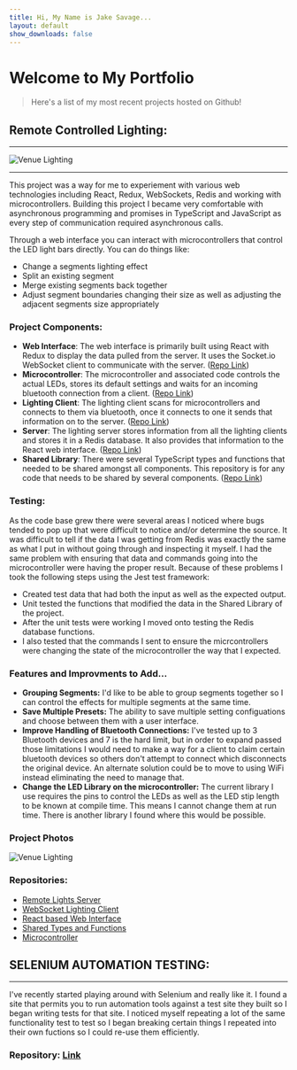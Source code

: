 ```yaml
---
title: Hi, My Name is Jake Savage...
layout: default
show_downloads: false
---
```


# Welcome to My Portfolio

>Here's a list of my most recent projects hosted on Github!

## Remote Controlled Lighting:
***

![Venue Lighting](https://user-images.githubusercontent.com/2956515/172713433-ae3a46c5-d56d-4d29-8e2c-176798a51b02.png)

***
  This project was a way for me to experiement with various web technologies including React, Redux, WebSockets, Redis and working with microcontrollers. Building this project I became very comfortable with asynchronous programming and promises in TypeScript and JavaScript as every step of communication required asynchronous calls.

  Through a web interface you can interact with microcontrollers that control the LED light bars directly. You can do things like:
  - Change a segments lighting effect
  - Split an existing segment
  - Merge existing segments back together
  - Adjust segment boundaries changing their size as well as adjusting the adjacent segments size appropriately

### Project Components:
  - **Web Interface**: The web interface is primarily built using React with Redux to display the data pulled from the server. It uses the Socket.io WebSocket client to communicate with the server. ([Repo Link](https://github.com/jxsavage/remote-lights-web))
  - **Microcontroller**: The microcontroller and associated code controls the actual LEDs, stores its default settings and waits for an incoming bluetooth connection from a client.
  ([Repo Link](https://github.com/jxsavage/remote-lights-micro-socket-client))
  - **Lighting Client**: The lighting client scans for microcontrollers and connects to them via bluetooth, once it connects to one it sends that information on to the server. ([Repo Link](https://github.com/jxsavage/remote-lights-micro-socket-client))
  - **Server**: The lighting server stores information from all the lighting clients and stores it in a Redis database. It also provides that information to the React web interface. ([Repo Link](https://github.com/jxsavage/remote-lights-micro-socket-client))
  - **Shared Library**: There were several TypeScript types and functions that needed to be shared amongst all components. This repository is for any code that needs to be shared by several components. ([Repo Link](https://github.com/jxsavage/remote-lights-shared))

### Testing:
As the code base grew there were several areas I noticed where bugs tended to pop up that were difficult to notice and/or determine the source. It was difficult to tell if the data I was getting from Redis was exactly the same as what I put in without going through and inspecting it myself. I had the same problem with ensuring that data and commands going into the microcontroller were having the proper result. Because of these problems I took the following steps using the Jest test framework:

- Created test data that had both the input as well as the expected output.
- Unit tested the functions that modified the data in the Shared Library of the project.
- After the unit tests were working I moved onto testing the Redis database functions.
- I also tested that the commands I sent to ensure the micrcontrollers were changing the state of the microcontroller the way that I expected.

### Features and Improvments to Add...

- **Grouping Segments:** I'd like to be able to group segments together so I can control the effects for multiple segments at the same time.
- **Save Multiple Presets:** The ability to save multiple setting configuations and choose between them with a user interface.
- **Improve Handling of Bluetooth Connections:** I've tested up to 3 Bluetooth devices and 7 is the hard limit, but in order to expand passed those limitations I would need to make a way for a client to claim certain bluetooth devices so others don't attempt to connect which disconnects the original device. An alternate solution could be to move to using WiFi instead eliminating the need to manage that.
- **Change the LED Library on the microcontroller:** The current library I use requires the pins to control the LEDs as well as the LED stip length to be known at compile time. This means I cannot change them at run time. There is another library I found where this would be possible.

### Project Photos
![Venue Lighting](https://user-images.githubusercontent.com/2956515/172713484-da150b46-246e-4ef6-9dee-3ea5bacfc143.png)
  
### Repositories:
- [Remote Lights Server](https://github.com/jxsavage/remote-lights-pi)
- [WebSocket Lighting Client](https://github.com/jxsavage/remote-lights-micro-socket-client)
- [React based Web Interface](https://github.com/jxsavage/remote-lights-web)
- [Shared Types and Functions](https://github.com/jxsavage/remote-lights-shared)
- [Microcontroller](https://github.com/jxsavage/remote-lights-micro)

## SELENIUM AUTOMATION TESTING:
***

I've recently started playing around with Selenium and really like it. I found a site that permits you to run automation tools against a test site they built so I began writing tests for that site. I noticed myself repeating a lot of the same functionality test to test so I began breaking certain things I repeated into their own fuctions so I could re-use them efficiently.
### Repository: [Link](https://github.com/jxsavage/selenium-demo)

